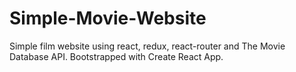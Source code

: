 # Simple-Movie-Website
Simple film website using react, redux, react-router and The Movie Database API. Bootstrapped with Create React App.
